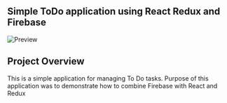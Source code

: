 ## Simple ToDo application using React Redux and Firebase

![Preview](http://g.recordit.co/tMEezVSBwL.gif)

## Project Overview

This is a simple application for managing To Do tasks. Purpose of this application was to demonstrate how to combine Firebase with React and Redux
